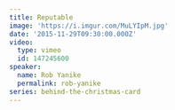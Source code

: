 ```yaml
---
title: Reputable
image: 'https://i.imgur.com/MuLYIpM.jpg'
date: '2015-11-29T09:30:00.000Z'
video:
  type: vimeo
  id: 147245600
speaker:
  name: Rob Yanike
  permalink: rob-yanike
series: behind-the-christmas-card
---
```


